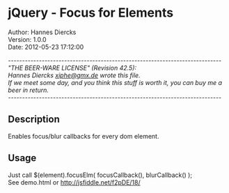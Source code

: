 jQuery - Focus for Elements
===========================

Author: Hannes Diercks  
Version: 1.0.0  
Date: 2012-05-23 17:12:00  


*----------------------------------------------------------------------------  
"THE BEER-WARE LICENSE" (Revision 42.5):  
Hannes Diercks <xiphe@gmx.de> wrote this file.  
If we meet some day, and you think this stuff is worth it, you can buy me a beer in return.  
----------------------------------------------------------------------------*



Description
-----------

Enables focus/blur callbacks for every dom element.  




Usage
-----

Just call $(element).focusElm( focusCallback(), blurCallback() );  
See demo.html or http://jsfiddle.net/f2pDE/18/